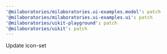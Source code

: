 ```yaml
---
'@milaboratories/milaboratories.ui-examples.model': patch
'@milaboratories/milaboratories.ui-examples.ui': patch
'@milaboratories/uikit-playground': patch
'@milaboratories/uikit': patch
---
```


Update icon-set
